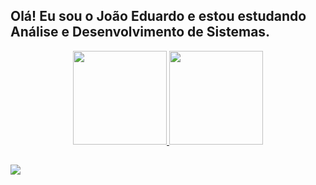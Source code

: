 ## Olá! Eu sou o João Eduardo e estou estudando Análise e Desenvolvimento de Sistemas.

<div align="center">
  <a href="https://github.com/JoaoEduardoLima">
  <img height="150em" src="https://github-readme-stats.vercel.app/api?username=JoaoEduardoLima&show_icons=true&theme=radical&include_all_commits=true&count_private=true"/>
  <img height="150em" src="https://github-readme-stats.vercel.app/api/top-langs/?username=JoaoEduardoLima&layout=compact&langs_count=7&theme=radical"/>
</div>
  
##
  
<div>
  <a href="https://www.linkedin.com/in/joaoeduardoflima/" target="_blank"><img src="https://img.shields.io/badge/-LinkedIn-%230077B5?style=for-the-badge&logo=linkedin&logoColor=white" target="_blank"></a> 
</div>
